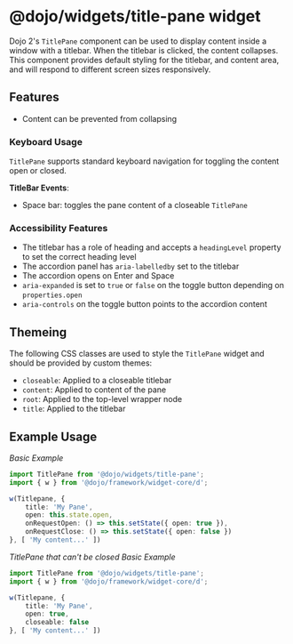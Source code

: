 # @dojo/widgets/title-pane widget

Dojo 2's `TitlePane` component can be used to display content inside a window with a titlebar. When the titlebar is clicked, the content collapses. This component provides default styling for the titlebar, and content area, and will respond to different screen sizes responsively.

## Features

- Content can be prevented from collapsing

### Keyboard Usage

`TitlePane` supports standard keyboard navigation for toggling the content open or closed.

**TitleBar Events**:

- Space bar: toggles the pane content of a closeable `TitlePane`

### Accessibility Features

- The titlebar has a role of heading and accepts a `headingLevel` property to set the correct heading level
- The accordion panel has `aria-labelledby` set to the titlebar
- The accordion opens on Enter and Space
- `aria-expanded` is set to `true` or `false` on the toggle button depending on `properties.open`
- `aria-controls` on the toggle button points to the accordion content

## Themeing

The following CSS classes are used to style the `TitlePane` widget and should be provided by custom themes:

- `closeable`: Applied to a closeable titlebar
- `content`: Applied to content of the pane
- `root`: Applied to the top-level wrapper node
- `title`: Applied to the titlebar

## Example Usage

*Basic Example*
```typescript
import TitlePane from '@dojo/widgets/title-pane';
import { w } from '@dojo/framework/widget-core/d';

w(Titlepane, {
	title: 'My Pane',
	open: this.state.open,
	onRequestOpen: () => this.setState({ open: true }),
	onRequestClose: () => this.setState({ open: false })
}, [ 'My content...' ])
```

*TitlePane that can't be closed*
*Basic Example*
```typescript
import TitlePane from '@dojo/widgets/title-pane';
import { w } from '@dojo/framework/widget-core/d';

w(Titlepane, {
	title: 'My Pane',
	open: true,
	closeable: false
}, [ 'My content...' ])
```
